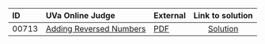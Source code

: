 | ID | UVa Online Judge | External | Link to solution |
|:---|:---|:---|:---:|
| 00713 | [Adding Reversed Numbers](https://onlinejudge.org/index.php?option=com_onlinejudge&Itemid=8&category=24&page=show_problem&problem=654) | [PDF](https://onlinejudge.org/external/7/713.pdf) | [Solution](https%3A//github.com/versenyi98/programming-contests/tree/master/UVa%20Online%20Judge/00713%2520-%2520Adding%2520Reversed%2520Numbers)|

